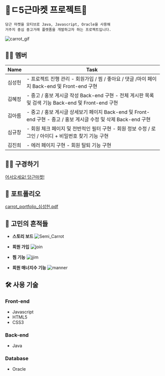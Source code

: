 # 🥕ㄷ5근마켓 프로젝트🥕

```
당근 마켓을 모티브로 Java, Javascript, Oracle을 사용해
거주지 중심 중고거래 플랫폼을 개발하고자 하는 프로젝트입니다.
```
![carrot_gif](https://user-images.githubusercontent.com/60208293/101019957-14d63c00-35b1-11eb-964e-beb1c8e395d4.gif)


## 🧑‍💻 멤버
| Name   | Task                                                                                                            |
|--------|-----------------------------------------------------------------------------------------------------------------|
| 심성헌 | - 프로젝트 진행 관리 - 회원가입 / 찜 / 좋아요 / 댓글 /마이 페이지 Back-end 및 Front-end 구현                    |
| 김혜정 | - 중고 / 홍보 게시글 작성 Back-end 구현 - 전체 게시판 목록 및 검색 기능 Back-end 및 Front-end 구현              |
| 김아름 | - 중고 / 홍보 게시글 상세보기 페이지 Back-end 및 Front-end 구현 - 중고 / 홍보 게시글 수정 및 삭제 Back-end 구현 |
| 심규창 | - 회원 체크 페이지 및 전반적인 필터 구현 - 회원 정보 수정 / 로그인 / 아이디 + 비밀번호 찾기 기능 구현           |
| 김진희 | - 에러 페이지 구현 - 회원 탈퇴 기능 구현                                                                        |

## 👨‍🌾 구경하기

[어서오세요! 당근마켓!](http://www.sysout.co.kr/carrot_task/)


## 🚀 포트폴리오
[carrot_portfolio_심성헌.pdf](https://github.com/dip0cean/Semi_Carrot/files/5636107/carrot_portfolio_.pdf)


## 💭 고민의 흔적들
- **스토리 보드**
![Semi_Carrot](https://user-images.githubusercontent.com/60208293/101020004-27e90c00-35b1-11eb-9282-b7eb2c1b3afe.png)

- **회원 가입**
![join](https://user-images.githubusercontent.com/60208293/101020023-32a3a100-35b1-11eb-8fda-c52df12f962f.png)


- **찜 기능**
![jjim](https://user-images.githubusercontent.com/60208293/101020035-36cfbe80-35b1-11eb-8a9d-c9869b3a4161.png)


- **회원 매너지수 기능**
![manner](https://user-images.githubusercontent.com/60208293/101020045-3a634580-35b1-11eb-8644-729dac844e34.png)


## 🛠 사용 기술

### Front-end

- Javascript
- HTML5
- CSS3

### Back-end

- Java

### Database

- Oracle
